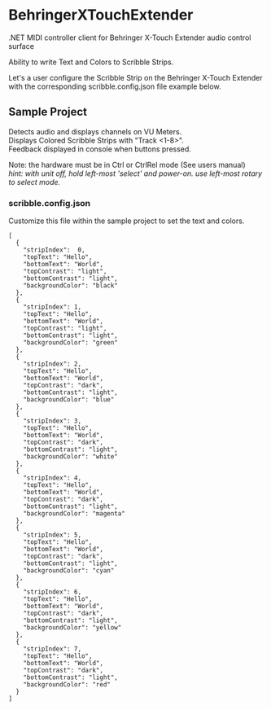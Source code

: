 # BehringerXTouchExtender
.NET MIDI controller client for Behringer X-Touch Extender audio control surface

Ability to write Text and Colors to Scribble Strips. 

Let's a user configure the Scribble Strip on the Behringer X-Touch Extender with the corresponding scribble.config.json file example below.

## Sample Project
Detects audio and displays channels on VU Meters.  
Displays Colored Scribble Strips with "Track <1-8>".  
Feedback displayed in console when buttons pressed. 

Note: the hardware must be in Ctrl or CtrlRel mode (See users manual)  
_hint: with unit off, hold left-most 'select' and power-on. use left-most rotary to select mode._

### scribble.config.json

Customize this file within the sample project to set the text and colors.

```
[
  {
    "stripIndex":  0,
    "topText": "Hello",
    "bottomText": "World",
    "topContrast": "light",
    "bottomContrast": "light",
    "backgroundColor": "black"
  },
  {
    "stripIndex": 1,
    "topText": "Hello",
    "bottomText": "World",
    "topContrast": "light",
    "bottomContrast": "light",
    "backgroundColor": "green"
  },
  {
    "stripIndex": 2,
    "topText": "Hello",
    "bottomText": "World",
    "topContrast": "dark",
    "bottomContrast": "light",
    "backgroundColor": "blue"
  },
  {
    "stripIndex": 3,
    "topText": "Hello",
    "bottomText": "World",
    "topContrast": "dark",
    "bottomContrast": "light",
    "backgroundColor": "white"
  },
  {
    "stripIndex": 4,
    "topText": "Hello",
    "bottomText": "World",
    "topContrast": "dark",
    "bottomContrast": "light",
    "backgroundColor": "magenta"
  },
  {
    "stripIndex": 5,
    "topText": "Hello",
    "bottomText": "World",
    "topContrast": "dark",
    "bottomContrast": "light",
    "backgroundColor": "cyan"
  },
  {
    "stripIndex": 6,
    "topText": "Hello",
    "bottomText": "World",
    "topContrast": "dark",
    "bottomContrast": "light",
    "backgroundColor": "yellow"
  },
  {
    "stripIndex": 7,
    "topText": "Hello",
    "bottomText": "World",
    "topContrast": "dark",
    "bottomContrast": "light",
    "backgroundColor": "red"
  }
] 
```
